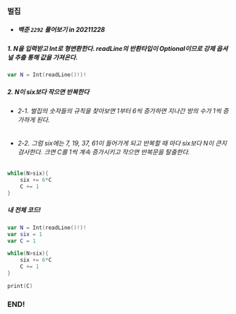 ### 벌집

- ##### 백준 ```2292``` 풀어보기 in 20211228


##### 1. N을 입력받고 Int로 형변환한다. readLine의 반환타입이 Optional이므로 강제 옵셔널 추출 통해 값을 가져온다.
```swift
var N = Int(readLine()!)!
```

##### 2. N이 six보다 작으면 반복한다
- ###### 2-1. 벌집의 숫자들의 규칙을 찾아보면 1부터 6씩 증가하면 지나간 방의 수가 1씩 증가하게 된다.
- ###### 2-2. 그럼 six에는 7, 19, 37, 61이 들어가게 되고 반복할 때 마다 six보다 N이 큰지 검사한다. 크면 C를 1씩 계속 증가시키고 작으면 반복문을 탈출한다.
```Swift
while(N>six){
    six += 6*C
    C += 1
}
```

##### 내 전체 코드!
```swift
var N = Int(readLine()!)!
var six = 1
var C = 1

while(N>six){
    six += 6*C
    C += 1
}

print(C)
```


### END!
